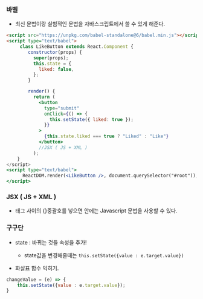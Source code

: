 ### 바벨

- 최신 문법이랑 실험적인 문법을 자바스크립트에서 쓸 수 있게 해준다.

```html
<script src="https://unpkg.com/babel-standalone@6/babel.min.js"></script>
<script type="text/babel">
	 class LikeButton extends React.Component {
        constructor(props) {
          super(props);
          this.state = {
            liked: false,
          };
        }

        render() {
          return (
            <button
              type="submit"
              onClick={() => {
                this.setState({ liked: true });
              }}
            >
              {this.state.liked === true ? "Liked" : "Like"}
            </button>
            //JSX ( JS + XML )
          );
	}
</script>
<script type="text/babel">
      ReactDOM.render(<LikeButton />, document.querySelector("#root"));
</script>
```



### JSX ( JS + XML )

- 태그 사이의 {}중괄호를 넣으면 안에는 Javascript 문법을 사용할 수 있다.

### 구구단

- state : 바뀌는 것들 속성을 추가!
  - state값을 변경해줄때는 `this.setState({value : e.target.value})`

- 화살표 함수 익히기.

```javascript
changeValue = (e) => {
    this.setState({value : e.target.value});
}
```